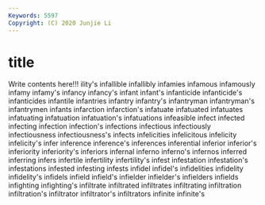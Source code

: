 ```yaml
---
Keywords: 5597
Copyright: (C) 2020 Junjie Li
---
```


# title

Write contents here!!!
ility's 
infallible 
infallibly 
infamies 
infamous 
infamously 
infamy 
infamy's 
infancy
infancy's 
infant 
infant's 
infanticide 
infanticide's 
infanticides 
infantile 
infantries 
infantry 
infantry's
infantryman 
infantryman's 
infantrymen 
infants 
infarction 
infarction's 
infatuate 
infatuated 
infatuates 
infatuating
infatuation 
infatuation's 
infatuations 
infeasible 
infect 
infected 
infecting 
infection 
infection's 
infections
infectious 
infectiously 
infectiousness 
infectiousness's 
infects 
infelicities 
infelicitous 
infelicity 
infelicity's 
infer
inference 
inference's 
inferences 
inferential 
inferior 
inferior's 
inferiority 
inferiority's 
inferiors 
infernal
inferno 
inferno's 
infernos 
inferred 
inferring 
infers 
infertile 
infertility 
infertility's 
infest
infestation 
infestation's 
infestations 
infested 
infesting 
infests 
infidel 
infidel's 
infidelities 
infidelity
infidelity's 
infidels 
infield 
infield's 
infielder 
infielder's 
infielders 
infields 
infighting 
infighting's
infiltrate 
infiltrated 
infiltrates 
infiltrating 
infiltration 
infiltration's 
infiltrator 
infiltrator's 
infiltrators 
infinite
infinite's 
